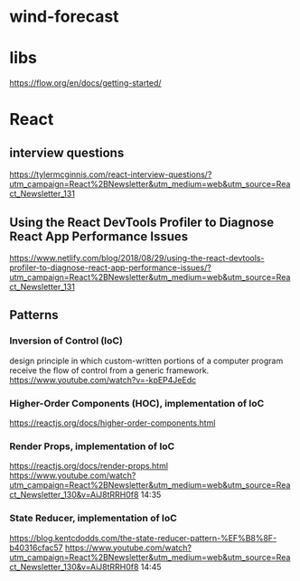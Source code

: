 # wind-forecast

# libs
https://flow.org/en/docs/getting-started/

# React
## interview questions
https://tylermcginnis.com/react-interview-questions/?utm_campaign=React%2BNewsletter&utm_medium=web&utm_source=React_Newsletter_131

## Using the React DevTools Profiler to Diagnose React App Performance Issues
https://www.netlify.com/blog/2018/08/29/using-the-react-devtools-profiler-to-diagnose-react-app-performance-issues/?utm_campaign=React%2BNewsletter&utm_medium=web&utm_source=React_Newsletter_131

## Patterns
### Inversion of Control (IoC)
design principle in which custom-written portions of a computer program receive the flow of control from a generic framework.
https://www.youtube.com/watch?v=-kpEP4JeEdc

### Higher-Order Components (HOC), implementation of IoC
https://reactjs.org/docs/higher-order-components.html

### Render Props, implementation of IoC
https://reactjs.org/docs/render-props.html
https://www.youtube.com/watch?utm_campaign=React%2BNewsletter&utm_medium=web&utm_source=React_Newsletter_130&v=AiJ8tRRH0f8  14:35

### State Reducer, implementation of IoC
https://blog.kentcdodds.com/the-state-reducer-pattern-%EF%B8%8F-b40316cfac57
https://www.youtube.com/watch?utm_campaign=React%2BNewsletter&utm_medium=web&utm_source=React_Newsletter_130&v=AiJ8tRRH0f8  14:45
